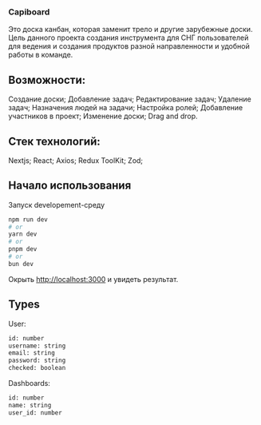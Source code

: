 ### Capiboard

Это доска канбан, которая заменит трело и другие зарубежные доски. Цель данного проекта создания инструмента для СНГ пользователей для ведения и создания продуктов разной направленности и удобной работы в команде.

## Возможности:

Создание доски;
Добавление задач;
Редактирование задач;
Удаление задач;
Назначения людей на задачи;
Настройка ролей;
Добавление участников в проект;
Изменение доски;
Drag and drop.

## Стек технологий:
Nextjs;
React;
Axios;
Redux ToolKit;
Zod;


## Начало использования

Запуск developement-среду

```bash
npm run dev
# or
yarn dev
# or
pnpm dev
# or
bun dev
```

Окрыть [http://localhost:3000](http://localhost:3000) и увидеть результат.

## Types

User:
```bash
id: number
username: string
email: string
password: string
checked: boolean
```

Dashboards:
```bash
id: number
name: string
user_id: number
```